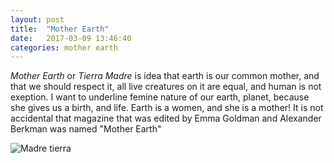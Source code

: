 ```yaml
---
layout: post
title:  "Mother Earth"
date:   2017-03-09 13:46:40
categories: mother earth
---
```



*Mother Earth* or *Tierra Madre* is idea that earth is our common mother, and that we should respect it, all live creatures on it are equal, and human is not exeption. I want to underline femine nature of our earth, planet, because she gives us a birth, and life. Earth is a women, and she is a mother! 
It is not accidental that magazine that was edited by Emma Goldman and Alexander Berkman was named "Mother Earth" 

<img src="https://terraphilosofica.github.io/IMG_19700101_041854.jpg" alt="Madre tierra" class="img-thumbnail">


